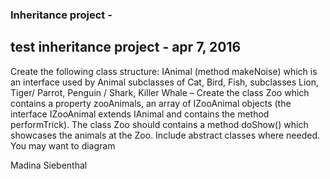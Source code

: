 ### Inheritance project -
## test inheritance project - apr 7, 2016

Create the following class structure:
IAnimal (method makeNoise) which is an interface used by Animal subclasses of Cat, Bird, Fish, subclasses Lion, Tiger/ Parrot, Penguin / Shark, Killer Whale – Create the class Zoo which contains a property zooAnimals, an array of IZooAnimal objects (the interface IZooAnimal extends IAnimal and contains the method performTrick). The class Zoo should contains a method doShow() which showcases the animals at the Zoo. Include abstract classes where needed. You may want to diagram

Madina Siebenthal
